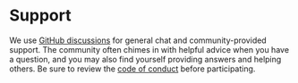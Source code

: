# Support

We use [GitHub discussions](https://github.com/SaladTechnologies/salad-cloud-sdk-go/discussions) for general chat and community-provided support. The community often chimes in with helpful advice when you have a question, and you may also find yourself providing answers and helping others. Be sure to review the [code of conduct](./CODE_OF_CONDUCT.md) before participating.
